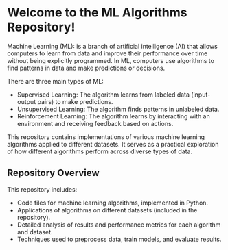 # Welcome to the ML Algorithms Repository!

Machine Learning (ML): is a branch of artificial intelligence (AI) that allows computers to learn from data and improve their performance over time without being explicitly programmed. In ML, computers use algorithms to find patterns in data and make predictions or decisions. 

There are three main types of ML:
- Supervised Learning: The algorithm learns from labeled data (input-output pairs) to make predictions.
- Unsupervised Learning: The algorithm finds patterns in unlabeled data.
- Reinforcement Learning: The algorithm learns by interacting with an environment and receiving feedback based on actions.

This repository contains implementations of various machine learning algorithms applied to different datasets. It serves as a practical exploration of how different algorithms perform across diverse types of data.

## Repository Overview
This repository includes:

- Code files for machine learning algorithms, implemented in Python.
- Applications of algorithms on different datasets (included in the repository).
- Detailed analysis of results and performance metrics for each algorithm and dataset.
- Techniques used to preprocess data, train models, and evaluate results.
